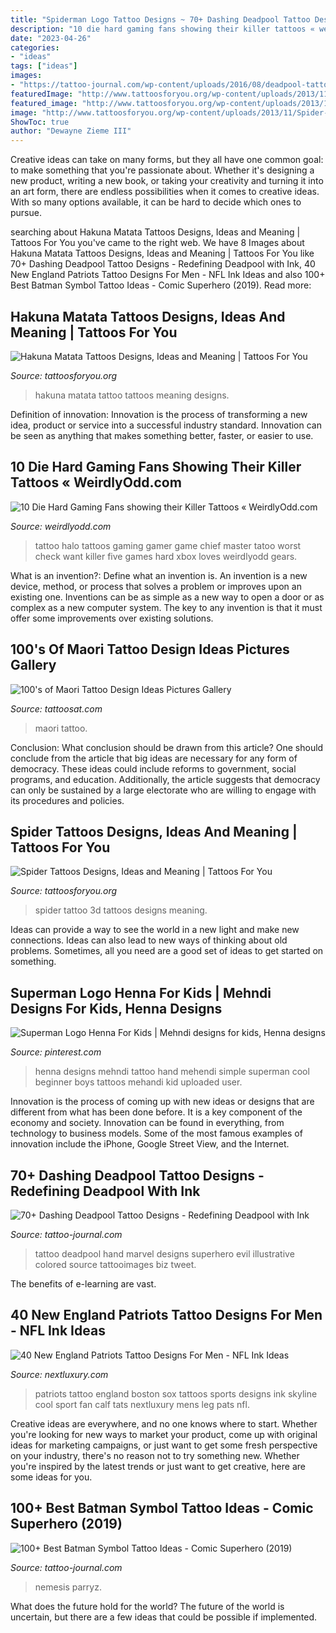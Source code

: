 ```yaml
---
title: "Spiderman Logo Tattoo Designs ~ 70+ Dashing Deadpool Tattoo Designs"
description: "10 die hard gaming fans showing their killer tattoos « weirdlyodd.com"
date: "2023-04-26"
categories:
- "ideas"
tags: ["ideas"]
images:
- "https://tattoo-journal.com/wp-content/uploads/2016/08/deadpool-tattoo37-650x812.jpg"
featuredImage: "http://www.tattoosforyou.org/wp-content/uploads/2013/11/Spider-Tattoo-3D-768x1024.jpg"
featured_image: "http://www.tattoosforyou.org/wp-content/uploads/2013/11/Spider-Tattoo-3D-768x1024.jpg"
image: "http://www.tattoosforyou.org/wp-content/uploads/2013/11/Spider-Tattoo-3D-768x1024.jpg"
ShowToc: true
author: "Dewayne Zieme III"
---
```



Creative ideas can take on many forms, but they all have one common goal: to make something that you're passionate about. Whether it's designing a new product, writing a new book, or taking your creativity and turning it into an art form, there are endless possibilities when it comes to creative ideas. With so many options available, it can be hard to decide which ones to pursue.

	

		
searching about Hakuna Matata Tattoos Designs, Ideas and Meaning | Tattoos For You you've came to the right web. We have 8 Images about Hakuna Matata Tattoos Designs, Ideas and Meaning | Tattoos For You like 70+ Dashing Deadpool Tattoo Designs - Redefining Deadpool with Ink, 40 New England Patriots Tattoo Designs For Men - NFL Ink Ideas and also 100+ Best Batman Symbol Tattoo Ideas - Comic Superhero (2019). Read more:
		
    
## Hakuna Matata Tattoos Designs, Ideas And Meaning | Tattoos For You

<img loading=lazy src="http://www.tattoosforyou.org/wp-content/uploads/2013/10/Pictures-of-Hakuna-Matata-Tattoo.jpg" onerror="this.onerror=null;this.src='https://tse1.mm.bing.net/th?id=OIP.FqngBAlvI2JZGtgEGNmFJQHaNK&amp;pid=15.1';" alt="Hakuna Matata Tattoos Designs, Ideas and Meaning | Tattoos For You">

_Source: tattoosforyou.org_

>hakuna matata tattoo tattoos meaning designs. 

	

Definition of innovation:
Innovation is the process of transforming a new idea, product or service into a successful industry standard. Innovation can be seen as anything that makes something better, faster, or easier to use.

    
## 10 Die Hard Gaming Fans Showing Their Killer Tattoos « WeirdlyOdd.com

<img loading=lazy src="http://www.weirdlyodd.com/wp-content/uploads/2010/05/halo_tattoo.jpg" onerror="this.onerror=null;this.src='https://tse4.mm.bing.net/th?id=OIP.ijpg2Iq74FWnWVtutkBP_wHaJ4&amp;pid=15.1';" alt="10 Die Hard Gaming Fans showing their Killer Tattoos « WeirdlyOdd.com">

_Source: weirdlyodd.com_

>tattoo halo tattoos gaming gamer game chief master tatoo worst check want killer five games hard xbox loves weirdlyodd gears. 

	

What is an invention?: Define what an invention is.
An invention is a new device, method, or process that solves a problem or improves upon an existing one. Inventions can be as simple as a new way to open a door or as complex as a new computer system. The key to any invention is that it must offer some improvements over existing solutions.

    
## 100&#039;s Of Maori Tattoo Design Ideas Pictures Gallery

<img loading=lazy src="https://tattoosat.com/wp-content/uploads/2014/12/Maori.jpg" onerror="this.onerror=null;this.src='https://tse1.mm.bing.net/th?id=OIP.LX2sH-Np8blczAFg1tWv_wHaKI&amp;pid=15.1';" alt="100&#039;s of Maori Tattoo Design Ideas Pictures Gallery">

_Source: tattoosat.com_

>maori tattoo. 

	

Conclusion: What conclusion should be drawn from this article?
One should conclude from the article that big ideas are necessary for any form of democracy. These ideas could include reforms to government, social programs, and education. Additionally, the article suggests that democracy can only be sustained by a large electorate who are willing to engage with its procedures and policies.

    
## Spider Tattoos Designs, Ideas And Meaning | Tattoos For You

<img loading=lazy src="http://www.tattoosforyou.org/wp-content/uploads/2013/11/Spider-Tattoo-3D-768x1024.jpg" onerror="this.onerror=null;this.src='https://tse2.mm.bing.net/th?id=OIP.4DLYgCHISR1ay4zcRz5gMwHaJ4&amp;pid=15.1';" alt="Spider Tattoos Designs, Ideas and Meaning | Tattoos For You">

_Source: tattoosforyou.org_

>spider tattoo 3d tattoos designs meaning. 

	

Ideas can provide a way to see the world in a new light and make new connections. Ideas can also lead to new ways of thinking about old problems. Sometimes, all you need are a good set of ideas to get started on something.

    
## Superman Logo Henna For Kids | Mehndi Designs For Kids, Henna Designs

<img loading=lazy src="https://i.pinimg.com/736x/e5/9b/ec/e59bec7b5a87e79c07f958573f5454f3--tattoo-henna-tattoo-pics.jpg" onerror="this.onerror=null;this.src='https://tse3.mm.bing.net/th?id=OIP.7jWU3X4AUPzTmxOWUKxSxwHaJ6&amp;pid=15.1';" alt="Superman Logo Henna For Kids | Mehndi designs for kids, Henna designs">

_Source: pinterest.com_

>henna designs mehndi tattoo hand mehendi simple superman cool beginner boys tattoos mehandi kid uploaded user. 

	

Innovation is the process of coming up with new ideas or designs that are different from what has been done before. It is a key component of the economy and society. Innovation can be found in everything, from technology to business models. Some of the most famous examples of innovation include the iPhone, Google Street View, and the Internet.

    
## 70+ Dashing Deadpool Tattoo Designs - Redefining Deadpool With Ink

<img loading=lazy src="https://tattoo-journal.com/wp-content/uploads/2016/08/deadpool-tattoo37-650x812.jpg" onerror="this.onerror=null;this.src='https://tse2.mm.bing.net/th?id=OIP.79qPc7GMv7_slf6TxrRL1QHaJQ&amp;pid=15.1';" alt="70+ Dashing Deadpool Tattoo Designs - Redefining Deadpool with Ink">

_Source: tattoo-journal.com_

>tattoo deadpool hand marvel designs superhero evil illustrative colored source tattooimages biz tweet. 

	

The benefits of e-learning are vast.

    
## 40 New England Patriots Tattoo Designs For Men - NFL Ink Ideas

<img loading=lazy src="http://nextluxury.com/wp-content/uploads/city-skyline-with-new-england-patriots-logo-mens-leg-tattoo-design-ideas.jpg" onerror="this.onerror=null;this.src='https://tse2.mm.bing.net/th?id=OIP.cgtJBJHg7oqRKdg-9l03FQAAAA&amp;pid=15.1';" alt="40 New England Patriots Tattoo Designs For Men - NFL Ink Ideas">

_Source: nextluxury.com_

>patriots tattoo england boston sox tattoos sports designs ink skyline cool sport fan calf tats nextluxury mens leg pats nfl. 

	

Creative ideas are everywhere, and no one knows where to start. Whether you're looking for new ways to market your product, come up with original ideas for marketing campaigns, or just want to get some fresh perspective on your industry, there's no reason not to try something new. Whether you're inspired by the latest trends or just want to get creative, here are some ideas for you.

    
## 100+ Best Batman Symbol Tattoo Ideas - Comic Superhero (2019)

<img loading=lazy src="https://tattoo-journal.com/wp-content/uploads/2016/12/batman-tattoo_-1.jpg" onerror="this.onerror=null;this.src='https://tse1.mm.bing.net/th?id=OIP.931PeTFqjRovE2EkmYFfbAHaHd&amp;pid=15.1';" alt="100+ Best Batman Symbol Tattoo Ideas - Comic Superhero (2019)">

_Source: tattoo-journal.com_

>nemesis parryz. 

	

What does the future hold for the world?
The future of the world is uncertain, but there are a few ideas that could be possible if implemented.

